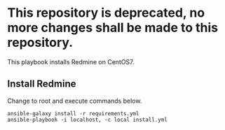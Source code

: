 # This repository is deprecated, no more changes shall be made to this repository.


This playbook installs Redmine on CentOS7.

## Install Redmine

Change to root and execute commands below.

```
ansible-galaxy install -r requirements.yml
ansible-playbook -i localhost, -c local install.yml
```
